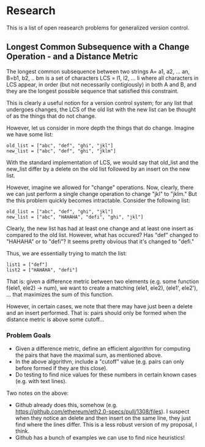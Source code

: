 # Research

This is a list of open reasearch problems for generalized version control. 

## Longest Common Subsequence with a Change Operation - and a Distance Metric

The longest common subsequence between two strings A= a1, a2, ... an, B=b1, b2, .. bm is a set of characters LCS = l1, l2, ... li where all characters in LCS appear, in order (but not necessarily contigiously) in both A and B, and they are the longest possible sequence that satisfied this constraint. 

This is clearly a useful notion for a version control system; for any list that undergoes changes, the LCS of the old list with the new list can be thought of as the things that do not change. 

However, let us consider in more depth the things that do change. Imagine we have some list:
~~~~
old_list = ["abc", "def", "ghi", "jkl"]
new_list = ["abc", "def", "ghi", "jklm"]
~~~~
With the standard implementation of LCS, we would say that old_list and the new_list differ by a delete on the old list followed by an insert on the new list. 

However, imagine we allowed for "change" operations. Now, clearly, there we can just perform a single change operation to change "jkl" to "jklm." But the this problem quickly becomes intractable. Consider the following list:
~~~~
old_list = ["abc", "def", "ghi", "jkl"]
new_list = ["abc", "HAHAHA", "defi", "ghi", "jkl"]
~~~~
Clearly, the new list has had at least one change and at least one insert as compared to the old list. However, what has occured? Has "def" changed to "HAHAHA" or to "defi"? It seems pretty obvious that it's changed to "defi."

Thus, we are essentially trying to match the list:
~~~~
list1 = ["def"]
list2 = ["HAHAHA", "defi"]
~~~~
That is: given a difference metric between two elements (e.g. some function f(ele1, ele2) -> num), we want to create a matching (ele1, ele2), (ele1', ele2'), ... that maximizes the sum of this function. 

However, in certain cases, we note that there may have just been a delete and an insert performed. That is: pairs should only be formed when the distance metric is above some cutoff...

### Problem Goals
- Given a difference metric, define an efficient algorithm for computing the pairs that have the maximal sum, as mentioned above.
- In the above algorithm, include a "cutoff" value (e.g. pairs can only before formed if they are this close).
- Do testing to find nice values for these numbers in certain known cases (e.g. with text lines). 

Two notes on the above:
- Github already does this, somehow (e.g. https://github.com/ethereum/eth2.0-specs/pull/1308/files). I suspect when they notice an delete and then insert on the same line, they just find where the lines differ. This is a less robust version of my proposal, I think.
- Github has a bunch of examples we can use to find nice heuristics!
